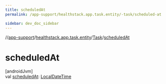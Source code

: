 ```yaml
---
title: scheduledAt
permalink: /app-support/healthstack.app.task.entity/-task/scheduled-at.html

sidebar: dev_doc_sidebar
---
```

//[app-support](../../../index.html)/[healthstack.app.task.entity](../index.html)/[Task](index.html)/[scheduledAt](scheduled-at.html)



# scheduledAt



[androidJvm]\
val [scheduledAt](scheduled-at.html): [LocalDateTime](https://developer.android.com/reference/kotlin/java/time/LocalDateTime.html)




